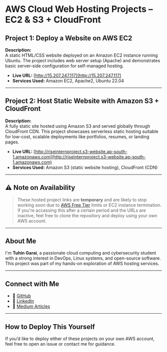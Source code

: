 # AWS Cloud Web Hosting Projects – EC2 & S3 + CloudFront

## Project 1: Deploy a Website on AWS EC2

**Description:**  
A static HTML/CSS website deployed on an Amazon EC2 instance running Ubuntu. The project includes web server setup (Apache) and demonstrates basic server-side configuration for self-managed hosting.

- **Live URL:** [http://15.207.247.117](http://15.207.247.117)
- **Services Used:** Amazon EC2, Apache2, Ubuntu 22.04

---

## Project 2: Host Static Website with Amazon S3 + CloudFront

**Description:**  
A fully static site hosted using Amazon S3 and served globally through CloudFront CDN. This project showcases serverless static hosting suitable for low-cost, scalable deployments like portfolios, resumes, or landing pages.

- **Live URL:** [http://riseinternproject.s3-website.ap-south-1.amazonaws.com](http://riseinternproject.s3-website.ap-south-1.amazonaws.com)
- **Services Used:** Amazon S3 (static website hosting), CloudFront (CDN)

---

## ⚠️ Note on Availability

> These hosted project links are **temporary** and are likely to stop working soon due to [AWS Free Tier](https://aws.amazon.com/free/) limits or EC2 instance termination.  
> If you're accessing this after a certain period and the URLs are inactive, feel free to clone the repository and deploy using your own AWS account.

---

## About Me

I'm **Tuhin Garai**, a passionate cloud computing and cybersecurity student with a strong interest in DevOps, Linux systems, and open-source software.  
This project was part of my hands-on exploration of AWS hosting services.

---

## Connect with Me

- 🔗 [GitHub](https://github.com/nightcodex7)
- 🔗 [LinkedIn](https://www.linkedin.com/in/me/)
- 🔗 [Medium Articles](https://medium.com/@nightcode_x)

---

## How to Deploy This Yourself

If you’d like to deploy either of these projects on your own AWS account, feel free to open an issue or contact me for guidance.

